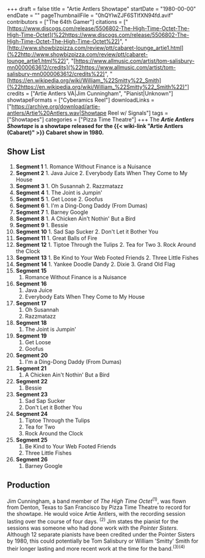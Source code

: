 +++
draft = false
title = "Artie Antlers Showtape"
startDate = "1980-00-00"
endDate = ""
pageThumbnailFile = "0hQYlwZJF6STIfXN94fd.avif"
contributors = ["The 64th Gamer"]
citations = ["[https://www.discogs.com/release/5506802-The-High-Time-Octet-The-High-Time-Octet](%22https://www.discogs.com/release/5506802-The-High-Time-Octet-The-High-Time-Octet%22)", "[http://www.showbizpizza.com/review/ptt/cabaret-lounge_artie1.html](%22http://www.showbizpizza.com/review/ptt/cabaret-lounge_artie1.html%22)", "[https://www.allmusic.com/artist/tom-salisbury-mn0000063612/credits](%22https://www.allmusic.com/artist/tom-salisbury-mn0000063612/credits%22)", "[https://en.wikipedia.org/wiki/William_%22Smitty%22_Smith](%22https://en.wikipedia.org/wiki/William_%22Smitty%22_Smith%22)"]
credits = ["Artie Antlers VA|Jim Cunningham", "Pianist|Unknown"]
showtapeFormats = ["Cyberamics Reel"]
downloadLinks = ["https://archive.org/download/artie-antlers/Artie%20Antlers.wav|Showtape Reel w/ Signals"]
tags = ["Showtapes"]
categories = ["Pizza Time Theatre"]
+++
The ***Artie Antlers Showtape* is a showtape released for the {{< wiki-link "Artie Antlers (Cabaret)" >}} Cabaret show in 1980.**

## Show List

1.   **Segment 1**
    1.  Romance Without Finance is a Nuisance
2.   **Segment 2**
    1.  Java Juice
    2.  Everybody Eats When They Come to My House
3.   **Segment** **3**
    1.  Oh Susannah
    2.  Razzmatazz
4.   **Segment** **4**
    1.  The Joint is Jumpin'
5.   **Segment** **5**
    1.  Get Loose
    2.  Goofus
6.   **Segment** **6**
    1.  I'm a Ding-Dong Daddy (From Dumas)
7.   **Segment** **7**
    1.  Barney Google
8.   **Segment** **8**
    1.  A Chicken Ain't Nothin' But a Bird
9.   **Segment** **9**
    1.  Bessie
10.  **Segment** **10**
    1.  Sad Sap Sucker
    2.  Don't Let it Bother You
11.  **Segment** **11**
    1.  Great Balls of Fire
12.  **Segment** **12**
    1.  Tiptoe Through the Tulips
    2.  Tea for Two
    3.  Rock Around the Clock
13.  **Segment** **13**
    1.  Be Kind to Your Web Footed Friends
    2.  Three Little Fishes
14.  **Segment** **14**
    1.  Yankee Doodle Dandy
    2.  Dixie
    3.  Grand Old Flag
15. **Segment** **15**
    1.  Romance Without Finance is a Nuisance
16. **Segment** **16**
    1.  Java Juice
    2.  Everybody Eats When They Come to My House
17. **Segment** **17**
    1.  Oh Susannah
    2.  Razzmatazz
18. **Segment** **18**
    1.  The Joint is Jumpin'
19. **Segment** **19**
    1.  Get Loose
    2.  Goofus
20. **Segment 20**
    1.  I'm a Ding-Dong Daddy (From Dumas)
21. **Segment 21**
    1.  A Chicken Ain't Nothin' But a Bird
22. **Segment 22**
    1.  Bessie
23. **Segment 23**
    1.  Sad Sap Sucker
    2.  Don't Let it Bother You
24. **Segment 24**
    1.  Tiptoe Through the Tulips
    2.  Tea for Two
    3.  Rock Around the Clock
25. **Segment 25**
    1.  Be Kind to Your Web Footed Friends
    2.  Three Little Fishes
26. **Segment 26**
    1.  Barney Google

## Production

Jim Cunningham, a band member of *The High Time Octet*<sup>(1)</sup>, was flown from Denton, Texas to San Francisco by Pizza Time Theatre to record for the showtape. He would voice Artie Antlers, with the recording session lasting over the course of four days. <sup>(2)</sup>
Jim states the pianist for the sessions was someone who had done work with the *Pointer Sisters*. Although 12 separate pianists have been credited under the Pointer Sisters by 1980, this could potentially be Tom Salisbury or William 'Smitty' Smith for their longer lasting and more recent work at the time for the band.<sup>(3)(4)</sup>
